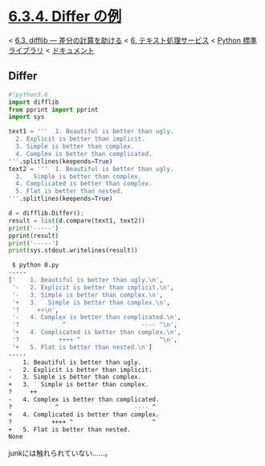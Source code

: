 # [6.3.4. Differ の例](https://docs.python.jp/3/library/difflib.html#differ-example)

< [6.3. difflib — 差分の計算を助ける](https://docs.python.jp/3/library/difflib.html#module-difflib) < [6. テキスト処理サービス](https://docs.python.jp/3/library/text.html#text-processing-services) < [Python 標準ライブラリ](https://docs.python.jp/3/library/index.html#the-python-standard-library) < [ドキュメント](https://docs.python.jp/3/index.html)

## Differ

```python
#!python3.6
import difflib
from pprint import pprint
import sys

text1 = '''  1. Beautiful is better than ugly.
  2. Explicit is better than implicit.
  3. Simple is better than complex.
  4. Complex is better than complicated.
'''.splitlines(keepends=True)
text2 = '''  1. Beautiful is better than ugly.
  3.   Simple is better than complex.
  4. Complicated is better than complex.
  5. Flat is better than nested.
'''.splitlines(keepends=True)

d = difflib.Differ();
result = list(d.compare(text1, text2))
print('-----')
pprint(result)
print('-----')
print(sys.stdout.writelines(result))
```
```sh
 $ python 0.py 
-----
['    1. Beautiful is better than ugly.\n',
 '-   2. Explicit is better than implicit.\n',
 '-   3. Simple is better than complex.\n',
 '+   3.   Simple is better than complex.\n',
 '?     ++\n',
 '-   4. Complex is better than complicated.\n',
 '?            ^                     ---- ^\n',
 '+   4. Complicated is better than complex.\n',
 '?           ++++ ^                      ^\n',
 '+   5. Flat is better than nested.\n']
-----
    1. Beautiful is better than ugly.
-   2. Explicit is better than implicit.
-   3. Simple is better than complex.
+   3.   Simple is better than complex.
?     ++
-   4. Complex is better than complicated.
?            ^                     ---- ^
+   4. Complicated is better than complex.
?           ++++ ^                      ^
+   5. Flat is better than nested.
None
```

junkには触れられていない……。
